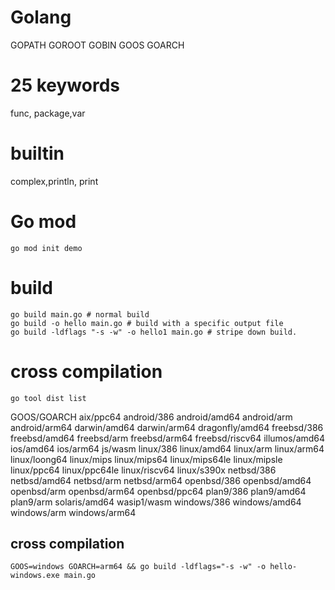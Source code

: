 # Golang

GOPATH
GOROOT
GOBIN
GOOS
GOARCH

# 25 keywords

func, package,var

# builtin 

complex,println, print

# Go mod

```
go mod init demo
```

# build

```
go build main.go # normal build
go build -o hello main.go # build with a specific output file
go build -ldflags "-s -w" -o hello1 main.go # stripe down build.
```
# cross compilation

```
go tool dist list
```
GOOS/GOARCH
aix/ppc64
android/386
android/amd64
android/arm
android/arm64
darwin/amd64
darwin/arm64
dragonfly/amd64
freebsd/386
freebsd/amd64
freebsd/arm
freebsd/arm64
freebsd/riscv64
illumos/amd64
ios/amd64
ios/arm64
js/wasm
linux/386
linux/amd64
linux/arm
linux/arm64
linux/loong64
linux/mips
linux/mips64
linux/mips64le
linux/mipsle
linux/ppc64
linux/ppc64le
linux/riscv64
linux/s390x
netbsd/386
netbsd/amd64
netbsd/arm
netbsd/arm64
openbsd/386
openbsd/amd64
openbsd/arm
openbsd/arm64
openbsd/ppc64
plan9/386
plan9/amd64
plan9/arm
solaris/amd64
wasip1/wasm
windows/386
windows/amd64
windows/arm
windows/arm64

## cross compilation

```
GOOS=windows GOARCH=arm64 && go build -ldflags="-s -w" -o hello-windows.exe main.go
```